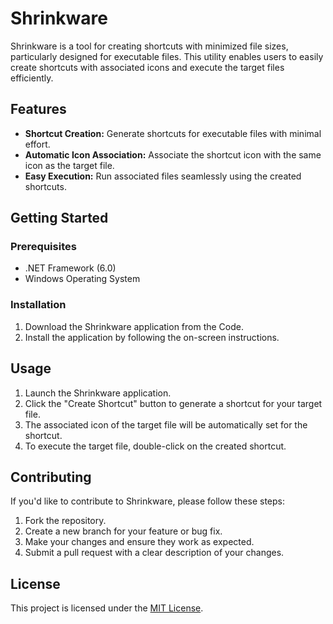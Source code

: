 # Shrinkware
Shrinkware is a tool for creating shortcuts with minimized file sizes, particularly designed for executable files. This utility enables users to easily create shortcuts with associated icons and execute the target files efficiently.

## Features
- **Shortcut Creation:** Generate shortcuts for executable files with minimal effort.
- **Automatic Icon Association:** Associate the shortcut icon with the same icon as the target file.
- **Easy Execution:** Run associated files seamlessly using the created shortcuts.

## Getting Started

### Prerequisites

- .NET Framework (6.0)
- Windows Operating System

### Installation
1. Download the Shrinkware application from the Code.
2. Install the application by following the on-screen instructions.

## Usage
1. Launch the Shrinkware application.
2. Click the "Create Shortcut" button to generate a shortcut for your target file.
3. The associated icon of the target file will be automatically set for the shortcut.
4. To execute the target file, double-click on the created shortcut.

## Contributing
If you'd like to contribute to Shrinkware, please follow these steps:
1. Fork the repository.
2. Create a new branch for your feature or bug fix.
3. Make your changes and ensure they work as expected.
4. Submit a pull request with a clear description of your changes.

## License
This project is licensed under the [MIT License](LICENSE).
